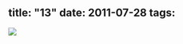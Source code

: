 title: "13"
date: 2011-07-28
tags:
---

![](https://dl.dropbox.com/u/4291520/monograms/2011--13.svg)
